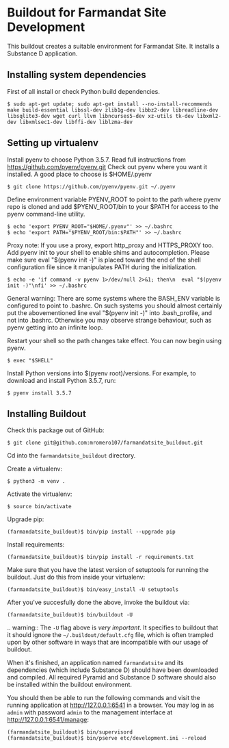Buildout for Farmandat Site Development
=======================================

This buildout creates a suitable environment for Farmandat Site. It installs a Substance D application.


Installing system dependencies
------------------------------

First of all install or check Python build dependencies.

    $ sudo apt-get update; sudo apt-get install --no-install-recommends make build-essential libssl-dev zlib1g-dev libbz2-dev libreadline-dev libsqlite3-dev wget curl llvm libncurses5-dev xz-utils tk-dev libxml2-dev libxmlsec1-dev libffi-dev liblzma-dev


Setting up virtualenv
---------------------

Install pyenv to choose Python 3.5.7. Read full instructions from https://github.com/pyenv/pyenv.git
Check out pyenv where you want it installed. A good place to choose is $HOME/.pyenv

    $ git clone https://github.com/pyenv/pyenv.git ~/.pyenv

Define environment variable PYENV_ROOT to point to the path where pyenv repo is cloned and add $PYENV_ROOT/bin to your $PATH for access to the pyenv command-line utility.

    $ echo 'export PYENV_ROOT="$HOME/.pyenv"' >> ~/.bashrc
    $ echo 'export PATH="$PYENV_ROOT/bin:$PATH"' >> ~/.bashrc

Proxy note: If you use a proxy, export http_proxy and HTTPS_PROXY too.
Add pyenv init to your shell to enable shims and autocompletion. Please make sure eval "$(pyenv init -)" is placed toward the end of the shell configuration file since it manipulates PATH during the initialization.

    $ echo -e 'if command -v pyenv 1>/dev/null 2>&1; then\n  eval "$(pyenv init -)"\nfi' >> ~/.bashrc

General warning: There are some systems where the BASH_ENV variable is configured to point to .bashrc. On such systems you should almost certainly put the abovementioned line eval "$(pyenv init -)" into .bash_profile, and not into .bashrc. Otherwise you may observe strange behaviour, such as pyenv getting into an infinite loop.

Restart your shell so the path changes take effect. You can now begin using pyenv.

    $ exec "$SHELL"

Install Python versions into $(pyenv root)/versions. For example, to download and install Python 3.5.7, run:

    $ pyenv install 3.5.7


Installing Buildout
--------------------

Check this package out of GitHub:

    $ git clone git@github.com:mromero107/farmandatsite_buildout.git

Cd into the ``farmandatsite_buildout`` directory.

Create a virtualenv:

    $ python3 -m venv .

Activate the virtualenv:

    $ source bin/activate

Upgrade pip:

    (farmandatsite_buildout)$ bin/pip install --upgrade pip

Install requirements:

    (farmandatsite_buildout)$ bin/pip install -r requirements.txt

Make sure that you have the latest version of setuptools for running the
buildout. Just do this from inside your virtualenv:

    (farmandatsite_buildout)$ bin/easy_install -U setuptools

After you've succesfully done the above, invoke the buildout via:

    (farmandatsite_buildout)$ bin/buildout -U

.. warning:: The ``-U`` flag above is *very important*.  It specifies
   to buildout that it should ignore the ``~/.buildout/default.cfg``
   file, which is often trampled upon by other software in ways that
   are incompatible with our usage of buildout.

When it's finished, an application named ``farmandatsite`` and its dependencies
(which include Substance D) should have been downloaded and compiled.  All
required Pyramid and Substance D software should also be installed within the
buildout environment.

You should then be able to run the following commands and visit the
running application at http://127.0.0.1:6541 in a browser.  You may
log in as ``admin`` with password ``admin`` to the management interface at
http://127.0.0.1:6541/manage:

    (farmandatsite_buildout)$ bin/supervisord
    (farmandatsite_buildout)$ bin/pserve etc/development.ini --reload

